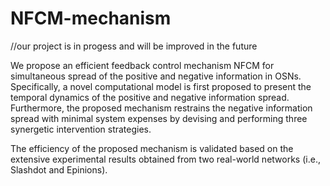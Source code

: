 # NFCM-mechanism  
//our project is in progess and will be improved in the future

We propose an efficient feedback control mechanism NFCM for simultaneous spread of the positive and negative information in OSNs. Specifically, a novel computational model is first proposed to present the temporal dynamics of the positive and negative information spread. Furthermore, the proposed mechanism restrains the negative information spread with minimal system expenses by devising and performing three synergetic intervention strategies.

The efficiency of the proposed mechanism is validated based on the extensive experimental results obtained from two real-world networks (i.e., Slashdot and Epinions).
